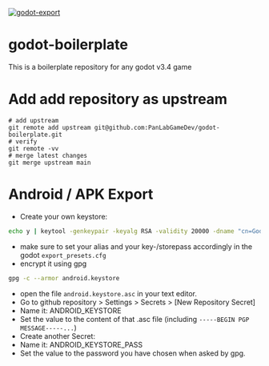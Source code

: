 [![godot-export](https://github.com/PanLabGameDev/godot-boilerplate/actions/workflows/godot-export.yml/badge.svg)](https://github.com/PanLabGameDev/godot-boilerplate/actions/workflows/godot-export.yml)

# godot-boilerplate

This is a boilerplate repository for any godot v3.4 game

# Add add repository as upstream

```
# add upstream
git remote add upstream git@github.com:PanLabGameDev/godot-boilerplate.git
# verify
git remote -vv
# merge latest changes
git merge upstream main
```

# Android / APK Export

- Create your own keystore:

```bash
echo y | keytool -genkeypair -keyalg RSA -validity 20000 -dname "cn=Godot, ou=GameDev, o=PanLab, c=AT" -alias godot -keypass godotpass -storepass godotpass -keystore android.keystore
```

- make sure to set your alias and your key-/storepass accordingly in the godot `export_presets.cfg`
- encrypt it using gpg

```bash
gpg -c --armor android.keystore
```

- open the file `android.keystore.asc` in your text editor.
- Go to github repository > Settings > Secrets > [New Repository Secret]
- Name it: ANDROID_KEYSTORE
- Set the value to the content of that .asc file (including `-----BEGIN PGP MESSAGE-----...`)
- Create another Secret:
- Name it: ANDROID_KEYSTORE_PASS
- Set the value to the password you have chosen when asked by gpg.
